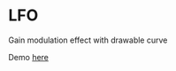 # LFO

Gain modulation effect with drawable curve

Demo [here](https://drive.google.com/file/d/1h5zlbocSoh9f5A_hQ65-RYCbrNokWoVc/view?usp=sharing)
